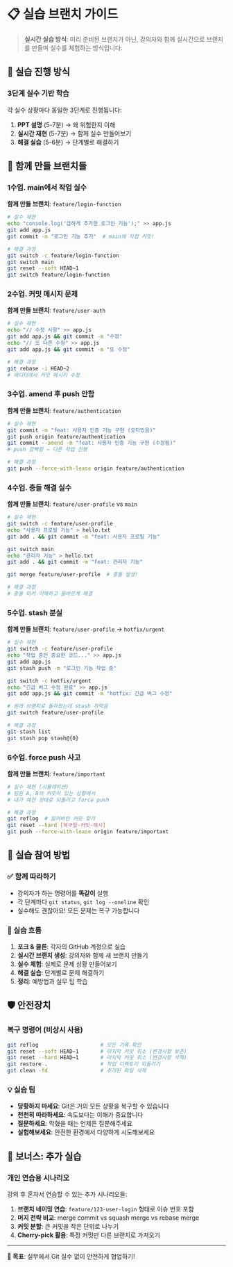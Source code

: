 # 📋 실습 브랜치 가이드

> **실시간 실습 방식**: 미리 준비된 브랜치가 아닌, 강의자와 함께 실시간으로 브랜치를 만들며 실수를 체험하는 방식입니다.

## 🎯 실습 진행 방식

### 3단계 실수 기반 학습
각 실수 상황마다 동일한 3단계로 진행됩니다:

1. **PPT 설명** (5-7분) → 왜 위험한지 이해
2. **실시간 재현** (5-7분) → 함께 실수 만들어보기  
3. **해결 실습** (5-6분) → 단계별로 해결하기

## 🌿 함께 만들 브랜치들

### 1수업. main에서 작업 실수
**함께 만들 브랜치**: `feature/login-function`
```bash
# 실수 재현
echo "console.log('급하게 추가한 로그인 기능');" >> app.js
git add app.js
git commit -m "로그인 기능 추가"  # main에 직접 커밋!

# 해결 과정
git switch -c feature/login-function
git switch main
git reset --soft HEAD~1
git switch feature/login-function
```

### 2수업. 커밋 메시지 문제
**함께 만들 브랜치**: `feature/user-auth`
```bash
# 실수 재현
echo "// 수정 사항" >> app.js
git add app.js && git commit -m "수정"
echo "// 또 다른 수정" >> app.js  
git add app.js && git commit -m "또 수정"

# 해결 과정
git rebase -i HEAD~2
# 에디터에서 커밋 메시지 수정
```

### 3수업. amend 후 push 안함
**함께 만들 브랜치**: `feature/authentication`
```bash
# 실수 재현
git commit -m "feat: 사용자 인증 기능 구현 (오타있음)"
git push origin feature/authentication
git commit --amend -m "feat: 사용자 인증 기능 구현 (수정됨)"
# push 깜빡함 → 다른 작업 진행

# 해결 과정
git push --force-with-lease origin feature/authentication
```

### 4수업. 충돌 해결 실수
**함께 만들 브랜치**: `feature/user-profile` vs `main`
```bash
# 실수 재현
git switch -c feature/user-profile
echo "사용자 프로필 기능" > hello.txt
git add . && git commit -m "feat: 사용자 프로필 기능"

git switch main  
echo "관리자 기능" > hello.txt
git add . && git commit -m "feat: 관리자 기능"

git merge feature/user-profile  # 충돌 발생!

# 해결 과정
# 충돌 마커 이해하고 올바르게 해결
```

### 5수업. stash 분실
**함께 만들 브랜치**: `feature/user-profile` → `hotfix/urgent`
```bash
# 실수 재현
git switch -c feature/user-profile
echo "작업 중인 중요한 코드..." >> app.js
git add app.js
git stash push -m "로그인 기능 작업 중"

git switch -c hotfix/urgent
echo "긴급 버그 수정 완료" >> app.js
git add app.js && git commit -m "hotfix: 긴급 버그 수정"

# 원래 브랜치로 돌아왔는데 stash 까먹음
git switch feature/user-profile

# 해결 과정
git stash list
git stash pop stash@{0}
```

### 6수업. force push 사고
**함께 만들 브랜치**: `feature/important`
```bash
# 실수 재현 (시뮬레이션)
# 팀원 A, B의 커밋이 있는 상황에서
# 내가 예전 상태로 되돌리고 force push

# 해결 과정
git reflog  # 잃어버린 커밋 찾기
git reset --hard [복구할-커밋-해시]
git push --force-with-lease origin feature/important
```

## 🎯 실습 참여 방법

### ✅ 함께 따라하기
- 강의자가 하는 명령어를 **똑같이** 실행
- 각 단계마다 `git status`, `git log --oneline` 확인
- 실수해도 괜찮아요! 모든 문제는 복구 가능합니다

### 🔄 실습 흐름
1. **포크 & 클론**: 각자의 GitHub 계정으로 실습
2. **실시간 브랜치 생성**: 강의자와 함께 새 브랜치 만들기
3. **실수 체험**: 실제로 문제 상황 만들어보기
4. **해결 실습**: 단계별로 문제 해결하기
5. **정리**: 예방법과 실무 팁 학습

## 🛡️ 안전장치

### 복구 명령어 (비상시 사용)
```bash
git reflog                    # 모든 기록 확인
git reset --soft HEAD~1       # 마지막 커밋 취소 (변경사항 보존)
git reset --hard HEAD~1       # 마지막 커밋 취소 (변경사항 삭제)
git restore .                 # 작업 디렉토리 되돌리기
git clean -fd                 # 추가된 파일 삭제
```

### 💡 실습 팁
- **당황하지 마세요**: Git은 거의 모든 상황을 복구할 수 있습니다
- **천천히 따라하세요**: 속도보다는 이해가 중요합니다  
- **질문하세요**: 막혔을 때는 언제든 질문해주세요
- **실험해보세요**: 안전한 환경에서 다양하게 시도해보세요

## 🎁 보너스: 추가 실습

### 개인 연습용 시나리오
강의 후 혼자서 연습할 수 있는 추가 시나리오들:

1. **브랜치 네이밍 연습**: `feature/123-user-login` 형태로 이슈 번호 포함
2. **머지 전략 비교**: merge commit vs squash merge vs rebase merge  
3. **커밋 분할**: 큰 커밋을 작은 단위로 나누기
4. **Cherry-pick 활용**: 특정 커밋만 다른 브랜치로 가져오기

---

**🎯 목표**: 실무에서 Git 실수 없이 안전하게 협업하기!